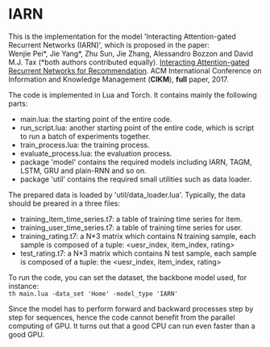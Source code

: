 # IARN
This is the implementation for the model 'Interacting Attention-gated Recurrent Networks (IARN)', which is proposed in the paper:   
Wenjie Pei\*, Jie Yang\*, Zhu Sun, Jie Zhang, Alessandro Bozzon and David M.J. Tax (\*both authors contributed equally).
[Interacting Attention-gated Recurrent Networks for Recommendation](https://dl.acm.org/citation.cfm?id=3133005).
ACM International Conference on Information and Knowledge Management (__CIKM__), __full__ paper, 2017.

The code is implemented in Lua and Torch. It contains mainly the following parts:  
* main.lua:   the starting point of the entire code. 
* run_script.lua: another starting point of the entire code, which is script to run a batch of experiments together.
* train_process.lua: the training process.
* evaluate_process.lua: the evaluation process. 
* package 'model' contains the required models including IARN, TAGM, LSTM, GRU and plain-RNN and so on. 
* package 'util' contains the required small utilities such as data loader. 


The prepared data is loaded by 'util/data_loader.lua'. Typically, the data should be preared in a three files:
* training_item_time_series.t7: a table of training time series for item.
* training_user_time_series.t7: a table of training time series for user.
* training_rating.t7: a N*3 matrix which contains N training sample, each sample is composed of a tuple: <uesr_index, item_index, rating>
* test_rating.t7: a N*3 matrix which contains N test sample, each sample is composed of a tuple: the <uesr_index, item_index, rating>

To run the code, you can set the dataset, the backbone model used, for instance:  
``` th main.lua -data_set 'Home' -model_type 'IARN' ```

Since the model has to perform forward and backward processes step by step for sequences, hence the code cannot benefit from the parallel computing of GPU. It turns out that a good CPU can run even faster than a good GPU. 
